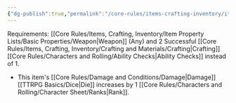 ```yaml
---
{"dg-publish":true,"permalink":"/core-rules/items-crafting-inventory/item-property-lists/extra-properties/weapon/refined/"}
---
```


Requirements: [[Core Rules/Items, Crafting, Inventory/Item Property Lists/Basic Properties/Weapon\|Weapon]] (Any) and 2 Successful [[Core Rules/Items, Crafting, Inventory/Crafting and Materials/Crafting\|Crafting]] [[Core Rules/Characters and Rolling/Ability Checks\|Ability Checks]] instead of 1.

- This item's [[Core Rules/Damage and Conditions/Damage\|Damage]] [[TTRPG Basics/Dice\|Die]] increases by 1 [[Core Rules/Characters and Rolling/Character Sheet/Ranks\|Rank]].